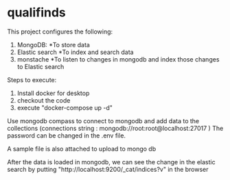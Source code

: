# qualifinds

This project configures the following:

1. MongoDB:
   *To store data
2. Elastic search
   *To index and search data
3. monstache
   *To listen to changes in mongodb and index those changes to Elastic search
   

Steps to execute:

1. Install docker for desktop
2. checkout the code
3. execute "docker-compose up -d"

Use mongodb compass to connect to mongodb and add data to the collections (connections string : mongodb://root:root@localhost:27017 )
The password can be changed in the .env file. 

A sample file is also attached to upload to mongo db

After the data is loaded in mongodb, we can see the change in the elastic search by putting "http://localhost:9200/_cat/indices?v" in the browser

